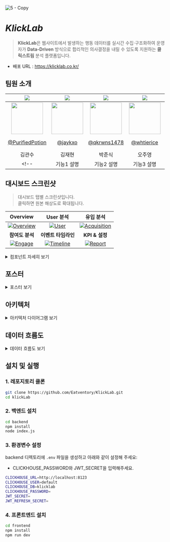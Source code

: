 ![5 - Copy](https://github.com/user-attachments/assets/672ea52a-5424-419d-8908-52b85057fdc0)


# *KlickLab*
> **KlickLab**은 웹사이트에서 발생하는 행동 데이터를 실시간 수집·구조화하여
> 운영자가 **Data-Driven** 방식으로 합리적인 의사결정을 내릴 수 있도록
> 지원하는 **클릭스트림** 분석 플랫폼입니다.
- 배포 URL : https://klicklab.co.kr/

## 팀원 소개
| <img src="https://img.shields.io/badge/Project_Leader-FF5733" /> | <img src="https://img.shields.io/badge/Frontend_Leader-%2300264B" /> | <img src="https://img.shields.io/badge/Backend_Leader-%2310069F" /> | <img src="https://img.shields.io/badge/Database_Leader-blue" /> | <img src="https://img.shields.io/badge/발사대_Leader-%23009688" /> | <img src="https://img.shields.io/badge/Infra_Leader-003df3" /> |
| :--------------------------------------------------------------: | :--------------------------------------------------------------: | :--------------------------------------------------------------------------: | :-----------------------------------------------------------: | :-----------------------------------------------------------: | :-----------------------------------------------------------: |
| <img src="https://avatars.githubusercontent.com/PurifiedPotion" width="100"/> | <img src="https://avatars.githubusercontent.com/jaykxo" width="100"/> | <img src="https://avatars.githubusercontent.com/qkrwns1478" width="100"/> | <img src="https://avatars.githubusercontent.com/whtierice" width="100"/> | <img src="https://avatars.githubusercontent.com/Fharena" width="100"/> | <img src="https://avatars.githubusercontent.com/At-this-moment" width="100"/> |
| [@PurifiedPotion](https://github.com/PurifiedPotion) | [@jaykxo](https://github.com/jaykxo) | [@qkrwns1478](https://github.com/qkrwns1478) | [@whtierice](https://github.com/whtierice) | [@Fharena](https://github.com/Fharena) | [@At-this-moment](https://github.com/At-this-moment) |
| 김관수 | 김재현 | 박준식 | 오주영 | 윤석주 | 이현재 |
<!-- | 기능1 설명 | 기능2 설명 | 기능3 설명 | 기능4 설명 | 기능5 설명 | 기능6 설명 | -->

## 대시보드 스크린샷

> 대시보드 탭별 스크린샷입니다. <br/>클릭하면 원본 해상도로 확대됩니다.

| Overview | User 분석 | 유입 분석 |
|:---:|:---:|:---:|
| [![Overview](https://github.com/user-attachments/assets/a069b4a0-c2b1-44b6-8d67-bb7441967522?raw=true)](https://github.com/user-attachments/assets/a069b4a0-c2b1-44b6-8d67-bb7441967522) | [![User](https://github.com/user-attachments/assets/0517d953-3da3-4f96-b83f-8aa821a82175?raw=true)](https://github.com/user-attachments/assets/0517d953-3da3-4f96-b83f-8aa821a82175) | [![Acquisition](https://github.com/user-attachments/assets/b0ffd88d-f281-43c2-9ded-27bbb89fb924?raw=true)](https://github.com/user-attachments/assets/b0ffd88d-f281-43c2-9ded-27bbb89fb924) |
| **참여도 분석** | **이벤트 타임라인** | **KPI & 설정** |
| [![Engage](https://github.com/user-attachments/assets/2b8c66e0-ea7f-42ee-9ce0-36bce874d143?raw=true)](https://github.com/user-attachments/assets/2b8c66e0-ea7f-42ee-9ce0-36bce874d143) | [![Timeline](https://github.com/user-attachments/assets/1c6546aa-0aca-4353-afea-47fe4e63b6f6?raw=true)](https://github.com/user-attachments/assets/1c6546aa-0aca-4353-afea-47fe4e63b6f6) | [![Report](https://github.com/user-attachments/assets/015974bb-86ed-4380-b6d0-e2d833becf1d?raw=true)](https://github.com/user-attachments/assets/015974bb-86ed-4380-b6d0-e2d833becf1d) |

<details>
<summary>컴포넌트 자세히 보기</summary> <br/>클릭하면 원본 해상도로 확대됩니다.
  
| 컴포넌트 1 | 컴포넌트 2 | 컴포넌트 3 |
|:---:|:---:|:---:|
| [![img1](https://github.com/user-attachments/assets/d0759a17-f49e-40c9-8db7-c496a19db8aa?raw=true)](https://github.com/user-attachments/assets/d0759a17-f49e-40c9-8db7-c496a19db8aa) | [![img2](https://github.com/user-attachments/assets/ef53d693-a40f-4228-a7ab-7a638e6affa8?raw=true)](https://github.com/user-attachments/assets/ef53d693-a40f-4228-a7ab-7a638e6affa8) | [![img3](https://github.com/user-attachments/assets/a3ddabd7-752b-4726-9cc3-2a428e395644?raw=true)](https://github.com/user-attachments/assets/a3ddabd7-752b-4726-9cc3-2a428e395644) |
| **컴포넌트 4** | **컴포넌트 5** | **컴포넌트 6** |
| [![img4](https://github.com/user-attachments/assets/0ea35f15-569a-48d0-8119-9f12c3ace596?raw=true)](https://github.com/user-attachments/assets/0ea35f15-569a-48d0-8119-9f12c3ace596) | [![img5](https://github.com/user-attachments/assets/f682c050-388e-4192-b9b5-fabaa8783c2e?raw=true)](https://github.com/user-attachments/assets/f682c050-388e-4192-b9b5-fabaa8783c2e) | [![img6](https://github.com/user-attachments/assets/e17d5e05-51f3-4439-a626-301313bae503?raw=true)](https://github.com/user-attachments/assets/e17d5e05-51f3-4439-a626-301313bae503) |
| **컴포넌트 7** | **컴포넌트 8** | **컴포넌트 9** |
| [![img7](https://github.com/user-attachments/assets/15f3e8ef-593d-41db-9d1a-f5e01077f46c?raw=true)](https://github.com/user-attachments/assets/15f3e8ef-593d-41db-9d1a-f5e01077f46c) | [![img8](https://github.com/user-attachments/assets/1b2b7fb9-06cf-4fec-9ea4-a0437d546e2a?raw=true)](https://github.com/user-attachments/assets/1b2b7fb9-06cf-4fec-9ea4-a0437d546e2a) | [![img9](https://github.com/user-attachments/assets/6a1d14cc-0578-423d-953b-19399e996782?raw=true)](https://github.com/user-attachments/assets/6a1d14cc-0578-423d-953b-19399e996782) |
| **컴포넌트 10** | **컴포넌트 11** | **컴포넌트 12** |
| [![img10](https://github.com/user-attachments/assets/2d0216a4-e75b-49fa-b779-d3a936a6d6fe?raw=true)](https://github.com/user-attachments/assets/2d0216a4-e75b-49fa-b779-d3a936a6d6fe) | [![img11](https://github.com/user-attachments/assets/bd6dd864-2fe1-4395-9647-229ca294e936?raw=true)](https://github.com/user-attachments/assets/bd6dd864-2fe1-4395-9647-229ca294e936) | [![img12](https://github.com/user-attachments/assets/407a9808-5a3e-4882-8b8c-ae5ced09edf3?raw=true)](https://github.com/user-attachments/assets/407a9808-5a3e-4882-8b8c-ae5ced09edf3) |
| **컴포넌트 13** | **컴포넌트 14** |  |
| [![img13](https://github.com/user-attachments/assets/a0af75d5-96f1-4593-9b40-a37e19669b9c?raw=true)](https://github.com/user-attachments/assets/a0af75d5-96f1-4593-9b40-a37e19669b9c) | [![img14](https://github.com/user-attachments/assets/e39dcf22-5c31-4566-9748-2ced79cb2eb6?raw=true)](https://github.com/user-attachments/assets/e39dcf22-5c31-4566-9748-2ced79cb2eb6) |  |

</details>

## 포스터

<details>
<summary>포스터 보기</summary>

<div align="center">

<img src="https://github.com/user-attachments/assets/2982378f-6e4d-42e7-be14-10f9972d5573" width="80%" alt="KlickLab Poster" />

</div>

</details>

## 아키텍처

<details>
<summary>아키텍처 다이어그램 보기</summary>

<div align="center">

<img src="https://github.com/user-attachments/assets/e1b65435-379c-494c-a612-03a6ae95a116" width="80%" alt="KlickLab Architecture" />

</div>

</details>

## 데이터 흐름도

<details>
<summary>데이터 흐름도 보기</summary>

<div align="center">

![Infra Architecture for KlickLab](https://github.com/user-attachments/assets/593b10fd-656f-4b7a-aa1f-e179306dcc1c)



</div>

</details>


## 설치 및 실행

### 1. 레포지토리 클론

```bash
git clone https://github.com/Eatventory/KlickLab.git
cd klickLab
```

### 2. 백엔드 설치

```bash
cd backend
npm install
node index.js
```

### 3. 환경변수 설정
backend 디렉토리에 `.env` 파일을 생성하고 아래와 같이 설정해 주세요:
- CLICKHOUSE_PASSWORD와 JWT_SECRET을 입력해주세요.

```bash
CLICKHOUSE_URL=http://localhost:8123
CLICKHOUSE_USER=default
CLICKHOUSE_DB=klicklab
CLICKHOUSE_PASSWORD=
JWT_SECRET=
JWT_REFRESH_SECRET=
```

### 4. 프론트엔드 설치

```bash
cd frontend
npm install
npm run dev
```
